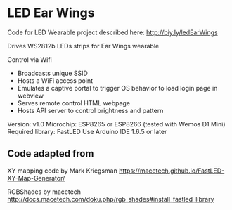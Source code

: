 LED Ear Wings
===========

Code for LED Wearable project described here:
http://biy.ly/ledEarWings

Drives WS2812b LEDs strips for Ear Wings wearable

Control via Wifi
* Broadcasts unique SSID
* Hosts a WiFi access point
* Emulates a captive portal to trigger OS behavior to load login page in webview
* Serves remote control HTML webpage
* Hosts API server to control brightness and pattern

Version:        v1.0
Microchip:      ESP8265 or ESP8266 (tested with Wemos D1 Mini)
Required library: FastLED
Use Arduino IDE 1.6.5 or later

## Code adapted from
XY mapping code by Mark Kriegsman
https://macetech.github.io/FastLED-XY-Map-Generator/

RGBShades by macetech
http://docs.macetech.com/doku.php/rgb_shades#install_fastled_library